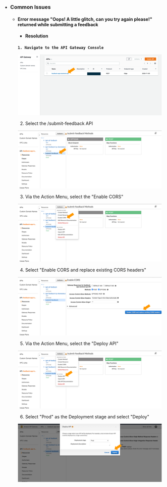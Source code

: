 - ### Common Issues

  - #### Error message "Oops! A little glitch, can you try again please!" returned while submitting a feedback

    - #### Resolution

    **`1. Navigate to the API Gateway Console`**
    <p align="center">
      <img src="images/cors_001.png" alt="API"/>
    </p>

    2. Select the /submit-feedback API
    <p align="center">
      <img src="images/cors_002.png" alt="API"/>
    </p>

    3. Via the Action Menu, select the "Enable CORS"
    <p align="center">
      <img src="images/cors_003.png" alt="API"/>
    </p>

    4. Select "Enable CORS and replace existing CORS headers"
    <p align="center">
      <img src="images/cors_004.png" alt="API"/>
    </p>

    5. Via the Action Menu, select the "Deploy API"
    <p align="center">
      <img src="images/cors_005.png" alt="API"/>
    </p>

    6. Select "Prod" as the Deployment stage and select "Deploy"
    <p align="center">
      <img src="images/cors_006.png" alt="API"/>
    </p>
